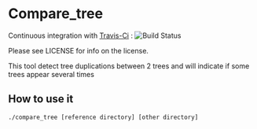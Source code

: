 # Compare_tree

Continuous integration with [Travis-Ci](https://travis-ci.org/quicky2000/compare_tree) : ![Build Status](https://travis-ci.org/quicky2000/compare_tree.svg?branch=master)

Please see LICENSE for info on the license.

This tool detect tree duplications between 2 trees and will indicate if some trees appear several times

## How to use it

`./compare_tree [reference directory] [other directory]`

